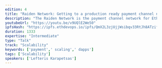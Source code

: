 ```yaml
---
edition: 4
title: "Raiden Network: Getting to a production ready payment channel network"
description: "The Raiden Network is the payment channel network for Ethereum aiming to help scale Ethereum payment and all Dapps that utilize Ethereum for payments and rely on no on-chain side effects of the payments. There will be a small explanation of what is payment channels and a payment channel network, an explanation of the raiden network protocol and a demo of using Raiden (hopefully by then live on the mainnet). We will close with future plans, expansion of the protocol and showcasing potential applications."
youtubeUrl: "https://youtu.be/v9UQlE2We50"
ipfsHash: "https://ipfs.ethdevops.io/ipfs/QmX2L3zjUjjWsibqv33RtJh8ATzifyxocZBfQfBkKtZryy?filename=Raiden_Network_-_Getting_to_a_production_ready_payment_channel_network_by_Lefteris_Karapetsas-v9UQlE2We50.mp4"
duration: 1333
expertise: "Intermediate"
type: "Talk"
track: "Scalability"
keywords: ['payment',' scaling',' dapps']
tags: ['Scalability']
speakers: ['Lefteris Karapetsas']
---
```

